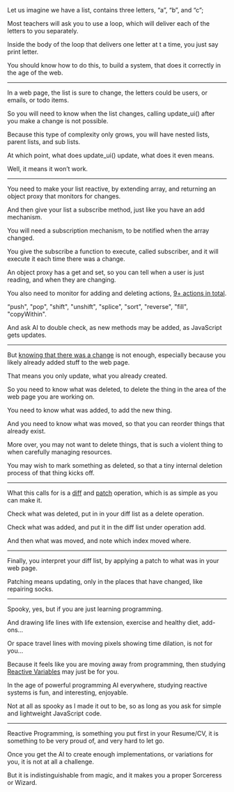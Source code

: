 Let us imagine we have a list, contains three letters,
“a”, “b”, and “c”;

Most teachers will ask you to use a loop,
which will deliver each of the letters to you separately.

Inside the body of the loop that delivers one letter at t a time,
you just say print letter.

You should know how to do this, to build a system,
that does it correctly in the age of the web.

---

In a web page, the list is sure to change,
the letters could be users, or emails, or todo items.

So you will need to know when the list changes,
calling update_ui() after you make a change is not possible.

Because this type of complexity only grows,
you will have nested lists, parent lists, and sub lists.

At which point, what does update_ui() update,
what does it even means.

Well,
it means it won’t work.

---

You need to make your list reactive, by extending array,
and returning an object proxy that monitors for changes.

And then give your list a subscribe method,
just like you have an add mechanism.

You will need a subscription mechanism,
to be notified when the array changed.

You give the subscribe a function to execute, called subscriber,
and it will execute it each time there was a change.

An object proxy has a get and set,
so you can tell when a user is just reading, and when they are changing.

You also need to monitor for adding and deleting actions,
[9+ actions in total][1].

“push", "pop", "shift", "unshift", "splice", "sort",
"reverse", "fill", "copyWithin".

And ask AI to double check, as new methods may be added,
as JavaScript gets updates.

---

But [knowing that there was a change][0] is not enough,
especially because you likely already added stuff to the web page.

That means you only update,
what you already created.

So you need to know what was deleted,
to delete the thing in the area of the web page you are working on.

You need to know what was added,
to add the new thing.

And you need to know what was moved,
so that you can reorder things that already exist.

More over, you may not want to delete things,
that is such a violent thing to when carefully managing resources.

You may wish to mark something as deleted,
so that a tiny internal deletion process of that thing kicks off.

---

What this calls for is a [diff][2] and [patch][3] operation,
which is as simple as you can make it.

Check what was deleted,
put in in your diff list as a delete operation.

Check what was added,
and put it in the diff list under operation add.

And then what was moved,
and note which index moved where.

---

Finally, you interpret your diff list,
by applying a patch to what was in your web page.

Patching means updating,
only in the places that have changed, like repairing socks.

---

Spooky, yes,
but if you are just learning programming.

And drawing life lines with life extension,
exercise and  healthy diet, add-ons…

Or space travel lines with moving pixels showing time dilation,
is not for you…

Because it feels like you are moving away from programming,
then studying [Reactive Variables][4] may just be for you.

In the age of powerful programming AI everywhere,
studying reactive systems is fun, and interesting, enjoyable.

Not at all as spooky as I made it out to be,
so as long as you ask for simple and lightweight JavaScript code.

---

Reactive Programming, is something you put first in your Resume/CV,
it is something to be very proud of, and very hard to let go.

Once you get the AI to create enough implementations,
or variations for you, it is not at all a challenge.

But it is indistinguishable from magic,
and it makes you a proper Sorceress or Wizard.


[0]: https://github.com/catpea/cede/blob/e251fd19e428eff72b8a5516de00eb9f3009c23d/Lifecycles.js#L432
[1]: https://github.com/catpea/occult/blob/d554d63f2a9fb6f8a33661a27ff02afe1ce966b0/index.js#L219
[2]: https://github.com/catpea/supernatural/blob/58684a42ee8754c2d7b8a33a8c688f050f1d6eac/Arr.js#L5
[3]: https://github.com/catpea/cede/blob/e251fd19e428eff72b8a5516de00eb9f3009c23d/Lifecycles.js#L435
[4]: https://github.com/catpea/occult
